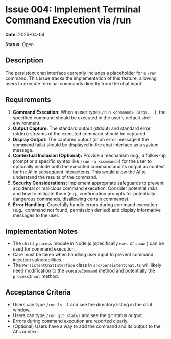 # Issue 004: Implement Terminal Command Execution via /run

**Date:** 2025-04-04

**Status:** Open

## Description

The persistent chat interface currently includes a placeholder for a `/run` command. This issue tracks the implementation of this feature, allowing users to execute terminal commands directly from the chat input.

## Requirements

1.  **Command Execution:** When a user types `/run <command> [args...]`, the specified command should be executed in the user's default shell environment.
2.  **Output Capture:** The standard output (stdout) and standard error (stderr) streams of the executed command should be captured.
3.  **Display Output:** The captured output (or an error message if the command fails) should be displayed in the chat interface as a system message.
4.  **Contextual Inclusion (Optional):** Provide a mechanism (e.g., a follow-up prompt or a specific syntax like `/run -a <command>`) for the user to optionally include both the executed command and its output as context for the AI in subsequent interactions. This would allow the AI to understand the results of the command.
5.  **Security Considerations:** Implement appropriate safeguards to prevent accidental or malicious command execution. Consider potential risks and how to mitigate them (e.g., confirmation prompts for potentially dangerous commands, disallowing certain commands).
6.  **Error Handling:** Gracefully handle errors during command execution (e.g., command not found, permission denied) and display informative messages to the user.

## Implementation Notes

-   The `child_process` module in Node.js (specifically `exec` or `spawn`) can be used for command execution.
-   Care must be taken when handling user input to prevent command injection vulnerabilities.
-   The `PersistentChatInterface` class in `src/persistentChat.ts` will likely need modification to the `executeCommand` method and potentially the `processInput` method.

## Acceptance Criteria

-   Users can type `/run ls -l` and see the directory listing in the chat window.
-   Users can type `/run git status` and see the git status output.
-   Errors during command execution are reported clearly.
-   (Optional) Users have a way to add the command and its output to the AI's context.
